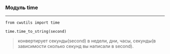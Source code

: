 ### Модуль time
***
```
from cwutils import time

time.time_to_string(second)
```
> конвертирует секунды(second) в недели, дни, часы, секунды(в зависимости сколько секунд вы написали в second). 
